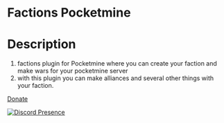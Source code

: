 # Factions Pocketmine

# Description

1. factions plugin for Pocketmine where you can create your faction and make wars for your pocketmine server
2.  with this plugin you can make alliances and several other things with your faction.


[Donate](https://www.paypal.me/streesmc)

[![Discord Presence](https://lanyard.cnrad.dev/api/1094481422292627496?theme=dark&bg=808080&animated=false&hideDiscrim=true&borderRadius=30px&idleMessage=Hello%20guys%20and%20girls)](https://discord.com/users/1094481422292627496)

